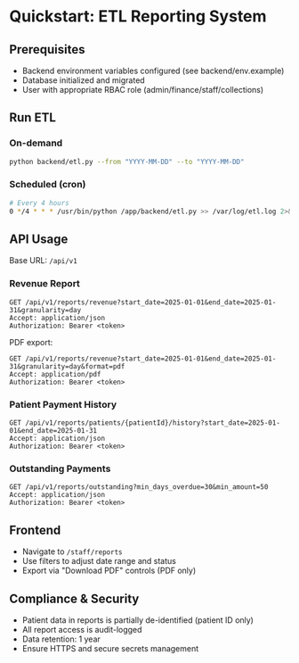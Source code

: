 # Quickstart: ETL Reporting System

## Prerequisites
- Backend environment variables configured (see backend/env.example)
- Database initialized and migrated
- User with appropriate RBAC role (admin/finance/staff/collections)

## Run ETL

### On-demand
```bash
python backend/etl.py --from "YYYY-MM-DD" --to "YYYY-MM-DD"
```

### Scheduled (cron)
```bash
# Every 4 hours
0 */4 * * * /usr/bin/python /app/backend/etl.py >> /var/log/etl.log 2>&1
```

## API Usage

Base URL: `/api/v1`

### Revenue Report
```http
GET /api/v1/reports/revenue?start_date=2025-01-01&end_date=2025-01-31&granularity=day
Accept: application/json
Authorization: Bearer <token>
```

PDF export:
```http
GET /api/v1/reports/revenue?start_date=2025-01-01&end_date=2025-01-31&granularity=day&format=pdf
Accept: application/pdf
Authorization: Bearer <token>
```

### Patient Payment History
```http
GET /api/v1/reports/patients/{patientId}/history?start_date=2025-01-01&end_date=2025-01-31
Accept: application/json
Authorization: Bearer <token>
```

### Outstanding Payments
```http
GET /api/v1/reports/outstanding?min_days_overdue=30&min_amount=50
Accept: application/json
Authorization: Bearer <token>
```

## Frontend
- Navigate to `/staff/reports`
- Use filters to adjust date range and status
- Export via "Download PDF" controls (PDF only)

## Compliance & Security
- Patient data in reports is partially de-identified (patient ID only)
- All report access is audit-logged
- Data retention: 1 year
- Ensure HTTPS and secure secrets management
